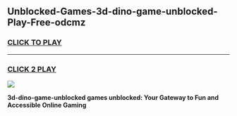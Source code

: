 
## Unblocked-Games-3d-dino-game-unblocked-Play-Free-odcmz
<h3>
<a href="https://premium76.site?title=3d-dino-game-unblocked&ref=18A">CLICK TO PLAY</a></h3>
<hr>

<h3>
<a href="https://premium76.site?title=3d-dino-game-unblocked&ref=18A">CLICK 2 PLAY</a>
  
</h3>

<a href="https://premium76.site?title=3d-dino-game-unblocked&ref=18A"><img src="https://clearcache.store/games.png"></a>


**3d-dino-game-unblocked games unblocked: Your Gateway to Fun and Accessible Online Gaming**
